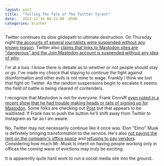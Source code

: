```yaml
---
layout: post
title:  "Telling The Tale of The Twitter Tyrant"
date:   2022-12-16 00:33:00 -0500
categories: blather
---
```

Twitter continues its slow glidepath to ultimate destruction.  On Thursday night [the accounts of several journalists were suspended without any known reason](http://web.archive.org/web/20221216015528/https://www.axios.com/2022/12/16/elon-musk-twitter-free-speech-journalists-suspended).  Twitter also [claims that links to Mastodon sites are "dangerous" and the Join Mastodon account is suspended without any idea of why](https://techcrunch.com/2022/12/15/elon-musk-suspends-mastodon-twitter-account-over-elonjet-tracking/).

I'm at a loss.  I know there is debate as to whether or not people should stay or go.  I've made my choice that staying to continue the fight against disinformation and other evils is not mine to wage.  Frankly I think we lost that fight on Twitter.  As the random suspensions begin to escalate it seems the field of battle is being cleared of contenders.

I recognize that Mastodon is not for everyone.  Frank Conniff [even noted in a recent show that he had trouble making heads or tails of signing up for Mastodon](https://dumb-industries.com/dumb-video-all/teenagersfromouterspace).  Some folks are checking out [Post](https://post.news/) but that appears to be waitlisted.  If Frank has to push the button he'll shift away from Twitter to Instagram as far as I am aware.

No, Twitter may not necessarily continue like it once was.  Elon "Elmo" Musk is definitely bringing transformation to the service.  He's also [not paying the rent on the company's office space](http://web.archive.org/web/20221214213558/https://commercialobserver.com/2022/12/twitters-new-york-landlord-silent-on-reports-elon-musk-not-paying-rent/) and [refusing to pay vendors](http://web.archive.org/web/20221215204200/https://www.axios.com/2022/12/14/twitter-elon-musk-paying-bills-rent).  Considering how much Mr. Musk is intent on having people working only in offices the coming wave of evictions may truly be exciting.

It is apparently quite hard work to run a social media site into the ground.
